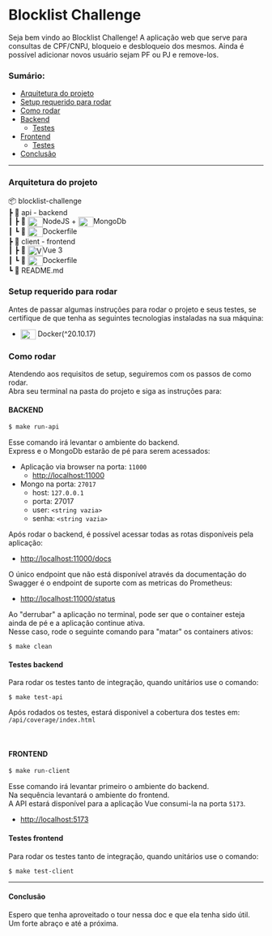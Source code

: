 # Blocklist Challenge

Seja bem vindo ao Blocklist Challenge!
A aplicação web que serve para consultas de CPF/CNPJ, bloqueio e desbloqueio dos mesmos.
Ainda é possível adicionar novos usuário sejam PF ou PJ e remove-los.


### Sumário:
- [Arquitetura do projeto](/#arquitetura-do-projeto)
- [Setup requerido para rodar](/setup-requerido-para-rodar)
- [Como rodar](/como-rodar)
- [Backend](/backend)
  - [Testes](/testes-backend)
- [Frontend](/frontend)
  - [Testes](/testes-frontend)
- [Conclusão](/conclusao)

---

### Arquitetura do projeto

📦 blocklist-challenge<br>
┣ 📂 api - backend<br>
┃ ┣ 📄 <img align="center" alt="NodeJS" height="20" width="30" src="https://github.com/leoncarey/devicon/blob/master/icons/nodejs/nodejs-original.svg" />NodeJS + <img align="center" alt="MongoDb" height="20" width="30" src="https://github.com/leoncarey/devicon/blob/master/icons/mongodb/mongodb-original.svg" />MongoDb<br>
┃ ┗ 📄 <img align="center" alt="Docker" height="20" width="30" src="https://github.com/leoncarey/devicon/blob/master/icons/docker/docker-plain.svg" />Dockerfile<br>
┣ 📂 client - frontend<br>
┃ ┣ 📄 <img align="center" alt="Vue 3" height="20" width="30" src="https://github.com/leoncarey/devicon/blob/master/icons/vuejs/vuejs-original.svg" />Vue 3<br>
┃ ┗ 📄 <img align="center" alt="Docker" height="20" width="30" src="https://github.com/leoncarey/devicon/blob/master/icons/docker/docker-plain.svg" />Dockerfile<br>
┗ 📄 README.md


### Setup requerido para rodar
Antes de passar algumas instruções para rodar o projeto e seus testes,
se certifique de que tenha as seguintes tecnologias instaladas na sua máquina:

- <img align="center" alt="Docker" height="20" width="30" src="https://github.com/leoncarey/devicon/blob/master/icons/docker/docker-plain.svg" /> Docker(^20.10.17)


### Como rodar
Atendendo aos requisitos de setup, seguiremos com os passos de como rodar.<br>
Abra seu terminal na pasta do projeto e siga as instruções para:

#### BACKEND
```bash
$ make run-api
```

Esse comando irá levantar o ambiente do backend.<br>
Express e o MongoDb estarão de pé para serem acessados:
- Aplicação via browser na porta: `11000`
  - <a href="http://localhost:11000" target="_blank">http://localhost:11000</a>
- Mongo na porta: `27017`
  - host: `127.0.0.1`
  - porta: 27017
  - user: `<string vazia>`
  - senha: `<string vazia>`

Após rodar o backend, é possível acessar todas as rotas disponíveis pela aplicação:
- <a href="http://localhost:11000/docs" target="_blank">http://localhost:11000/docs</a>

O único endpoint que não está disponível através da documentação do Swagger é o endpoint de suporte com as metricas do Prometheus:
- <a href="http://localhost:11000/status" target="_blank">http://localhost:11000/status</a>

Ao "derrubar" a aplicação no terminal, pode ser que o container esteja ainda de pé e a aplicação continue ativa.<br>
Nesse caso, rode o seguinte comando para "matar" os containers ativos:

```
$ make clean
```

#### Testes backend
Para rodar os testes tanto de integração, quando unitários use o comando:

```
$ make test-api
```

Após rodados os testes, estará disponivel a cobertura dos testes em: `/api/coverage/index.html`

<br>


#### FRONTEND
```bash
$ make run-client
```

Esse comando irá levantar primeiro o ambiente do backend.<br>
Na sequência levantará o ambiente do frontend.<br>
A API estará disponível para a aplicação Vue consumi-la na porta `5173`.

- <a href="http://localhost:5173" target="_blank">http://localhost:5173</a>

#### Testes frontend
Para rodar os testes tanto de integração, quando unitários use o comando:

```
$ make test-client
```

---
#### Conclusão

Espero que tenha aproveitado o tour nessa doc e que ela tenha sido útil.<br>
Um forte abraço e até a próxima.